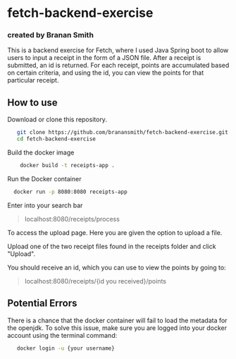 # fetch-backend-exercise

### created by Branan Smith

This is a backend exercise for Fetch, where I used Java Spring boot to allow users to input a receipt in the form of a JSON file. After a receipt is submitted, an id is returned. For each receipt, points are accumulated based on certain criteria, and using the id, you can view the points for that particular receipt.

## How to use

Download or clone this repository.

```bash
   git clone https://github.com/branansmith/fetch-backend-exercise.git
   cd fetch-backend-exercise
```
Build the docker image
```bash
    docker build -t receipts-app .
```
Run the Docker container
```bash
  docker run -p 8080:8080 receipts-app
```
Enter into your search bar

> localhost:8080/receipts/process

To access the upload page. Here you are given the option to upload a file. 

Upload one of the two receipt files found in the receipts folder and click "Upload".

You should receive an id, which you can use to view the points by going to:

> localhost:8080/receipts/{id you received}/points

## Potential Errors

There is a chance that the docker container will fail to load the metadata for the openjdk. To solve this issue, make sure you are logged into your docker account using the terminal command:

```bash
   docker login -u {your username}
```
